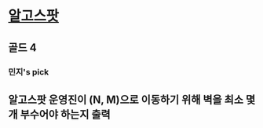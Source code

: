 # [알고스팟](https://www.acmicpc.net/problem/18310)

## 골드 4
### 민지's pick

## 알고스팟 운영진이 (N, M)으로 이동하기 위해 벽을 최소 몇 개 부수어야 하는지 출력
